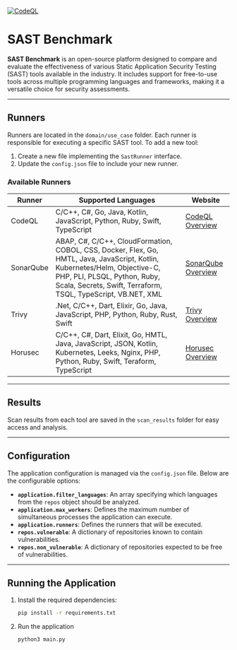 [![CodeQL](https://github.com/Perdiga/sast-benchmark/actions/workflows/github-code-scanning/codeql/badge.svg)](https://github.com/Perdiga/sast-benchmark/actions/workflows/github-code-scanning/codeql)

# SAST Benchmark

**SAST Benchmark** is an open-source platform designed to compare and evaluate the effectiveness of various Static Application Security Testing (SAST) tools available in the industry. It includes support for free-to-use tools across multiple programming languages and frameworks, making it a versatile choice for security assessments.

---

## Runners

Runners are located in the `domain/use_case` folder. Each runner is responsible for executing a specific SAST tool. To add a new tool:

1. Create a new file implementing the `SastRunner` interface.
2. Update the `config.json` file to include your new runner.

### Available Runners

| Runner    | Supported Languages | Website |
|-----------|---------------------|---------|
|CodeQL     | C/C++, C#, Go, Java, Kotlin, JavaScript, Python, Ruby, Swift, TypeScript| [CodeQL Overview](https://codeql.github.com/docs/codeql-overview/supported-languages-and-frameworks/)
|SonarQube  |ABAP, C#, C/C++, CloudFormation, COBOL, CSS, Docker, Flex, Go, HMTL, Java, JavaScript, Kotlin, Kubernetes/Helm, Objective-C, PHP, PLI, PLSQL, Python, Ruby, Scala, Secrets, Swift, Terraform, TSQL, TypeScript, VB.NET, XML|[SonarQube Overview](https://docs.sonarsource.com/sonarqube/10.5/analyzing-source-code/languages/overview/)
|Trivy      |.Net, C/C++, Dart, Elixir, Go, Java, JavaScript, PHP, Python, Ruby, Rust, Swift| [Trivy Overview](https://aquasecurity.github.io/trivy/v0.47/docs/coverage/language/)
|Horusec    | C/C++, C#, Dart, Elixit, Go, HMTL, Java, JavaScript, JSON, Kotlin, Kubernetes, Leeks, Nginx, PHP, Python, Ruby, Swift, Teraform, TypeScript | [Horusec Overview](https://docs.horusec.io/docs/cli/analysis-tools/overview/)

---

## Results

Scan results from each tool are saved in the `scan_results` folder for easy access and analysis.

---

## Configuration

The application configuration is managed via the `config.json` file. Below are the configurable options:

- **`application.filter_languages`**: An array specifying which languages from the `repos` object should be analyzed.
- **`application.max_workers`**: Defines the maximum number of simultaneous processes the application can execute.
- **`application.runners`**: Defines the runners that will be executed.
- **`repos.vulnerable`**: A dictionary of repositories known to contain vulnerabilities.
- **`repos.non_vulnerable`**: A dictionary of repositories expected to be free of vulnerabilities.

---

## Running the Application

1. Install the required dependencies:
   ```bash
   pip install -r requirements.txt
   ```

2. Run the application
    ```bash
   python3 main.py
   ```
